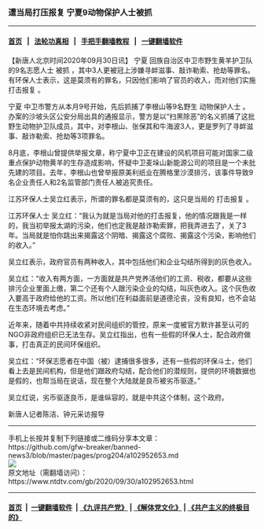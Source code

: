 ### 遭当局打压报复 宁夏9动物保护人士被抓
------------------------

#### [首页](https://github.com/gfw-breaker/banned-news3/blob/master/README.md) &nbsp;&nbsp;|&nbsp;&nbsp; [法轮功真相](https://github.com/begood0513/basic/blob/master/README.md)  &nbsp;&nbsp;|&nbsp;&nbsp; [手把手翻墙教程](https://github.com/gfw-breaker/guides/wiki)  &nbsp;&nbsp;|&nbsp;&nbsp; [一键翻墙软件](https://github.com/gfw-breaker/nogfw/blob/master/README.md)  



<div><div class="post_content" itemprop="articleBody">
 <p>
  【新唐人北京时间2020年09月30日讯】
  <ok href="https://www.ntdtv.com/gb/宁夏.htm">
   宁夏
  </ok>
  回族自治区中卫市野生黄羊护卫队的9名志愿人士
  <ok href="https://www.ntdtv.com/gb/被抓.htm">
   被抓
  </ok>
  ，其中3人更被冠上涉嫌寻衅滋事、敲诈勒索、抢劫等罪名。有环保人士表示，这是莫须有的罪名，只因他们影响了官员的收入，而对他们实施
  <ok href="https://www.ntdtv.com/gb/打击报复.htm">
   打击报复
  </ok>
  。
 </p>
 <p>
  <ok href="https://www.ntdtv.com/gb/宁夏.htm">
   宁夏
  </ok>
  中卫市警方从本月9号开始，先后抓捕了李根山等9名野生
  <ok href="https://www.ntdtv.com/gb/动物保护人士.htm">
   动物保护人士
  </ok>
  。办案的沙坡头区公安分局出具的通报显示，警方是以“扫黑除恶”的名义抓捕了这批野生动物护卫队成员，其中，对李根山、张保其和牛海波3人，更是罗列了寻衅滋事、敲诈勒索、抢劫等3项罪名。
 </p>
 <p>
  8月底，李根山曾提供举报文章，称宁夏中卫正在建设的风机项目可能对国家二级重点保护动物黄羊的生存造成影响，怀疑中卫麦垛山新能源公司的项目是一个未批先建的项目。去年，李根山也曾举报原美利纸业在腾格里沙漠排污，该事件导致9名企业责任人和2名监管部门责任人被追究责任。
 </p>
 <p>
  江苏环保人士吴立红表示，所谓的罪名都是莫须有的，这只是当局的
  <ok href="https://www.ntdtv.com/gb/打击报复.htm">
   打击报复
  </ok>
  。
 </p>
 <p>
  江苏环保人士 吴立红：“我认为就是当局对他的打击报复，他的情况跟我是一样的，我当初举报太湖的污染，他们也定我是敲诈勒索罪，把我弄进去了，关了3年。当局就是怕你跳出来揭露这个阴暗、揭露这个腐败、揭露这个污染，影响他们的收入。”
 </p>
 <p>
  吴立红表示，政府官员有两种收入，其中包括他们和企业勾结所得到的灰色收入。
 </p>
 <p>
  吴立红：“收入有两方面，一方面就是共产党养活他们的工资、税收，都要从这些排污企业里面上缴，第二个还有个人跟污染企业的勾结，叫灰色收入。这个灰色收入要高于政府给他的工资。所以他们在利益面前是道德沦丧，没有良知，也不会站在生态环境去考虑。”
 </p>
 <p>
  近年来，随着中共持续收紧对民间组织的管控，原来一度被官方默许甚至认可的NGO非政府组织已无法生存。吴立红指出，也有一些假的环保人士，配合政府做事，打击真正的民间环保组织。
 </p>
 <p>
  吴立红：“环保志愿者在中国（被）逮捕很多很多，还有一些假的环保斗士，他们看上去是民间机构，但是他们跟政府勾结，配合他们的潜规则，提供的环境数据也是假的，也帮当局在说话，现在整个大陆就是良币被劣币驱逐。”
 </p>
 <p>
  吴立红说，劣币驱逐良币，是谁纵容的，就是中共这个体制，这个政府。
 </p>
 <p>
  新唐人记者陈洁、钟元采访报导
 </p>
 <div class="single_ad">
 </div>
</div>
</div>
<hr/>
手机上长按并复制下列链接或二维码分享本文章：<br/>
https://github.com/gfw-breaker/banned-news3/blob/master/pages/prog204/a102952653.md <br/>
<a href='https://github.com/gfw-breaker/banned-news3/blob/master/pages/prog204/a102952653.md'><img src='https://github.com/gfw-breaker/banned-news3/blob/master/pages/prog204/a102952653.md.png'/></a> <br/>
原文地址（需翻墙访问）：https://www.ntdtv.com/gb/2020/09/30/a102952653.html


------------------------
#### [首页](https://github.com/gfw-breaker/banned-news3/blob/master/README.md) &nbsp;|&nbsp; [一键翻墙软件](https://github.com/gfw-breaker/nogfw/blob/master/README.md) &nbsp;| [《九评共产党》](https://github.com/gfw-breaker/9ping.md/blob/master/README.md#九评之一评共产党是什么) | [《解体党文化》](https://github.com/gfw-breaker/jtdwh.md/blob/master/README.md) | [《共产主义的终极目的》](https://github.com/gfw-breaker/gczydzjmd.md/blob/master/README.md)


<img src='http://gfw-breaker.win/banned-news3/pages/prog204/a102952653.md' width='0px' height='0px'/>